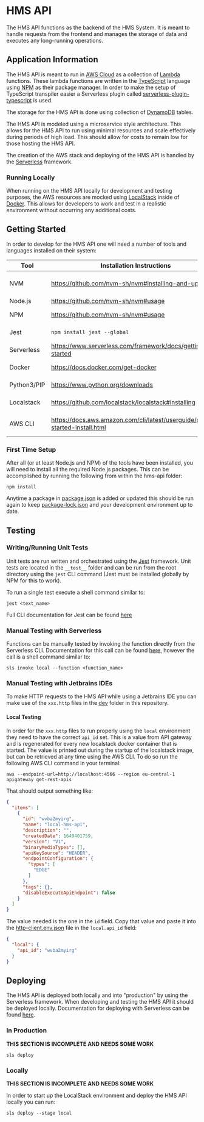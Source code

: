 [//]: # (Anytime that you do something and go "that wasn't in the documentation"...
 you should obviously update this or any other README, doc file, or comment in the code!)

# HMS API

[//]: # (TODO I feel like there is a good bit more "general" information we could include here)
The HMS API functions as the backend of the HMS System. It is meant to handle requests from the frontend and manages the
storage of data and executes any long-running operations.

## Application Information

The HMS API is meant to run in [AWS Cloud](https://aws.amazon.com/getting-started/?ref=docs_gateway) as a collection
of [Lambda](https://docs.aws.amazon.com/lambda/latest/dg/welcome.html) functions. These lambda functions are written in
the [TypeScript](https://www.typescriptlang.org/) language using [NPM](https://docs.npmjs.com/about-npm) as their
package manager. In order to make the setup of TypeScript transpiler easier a Serverless plugin
called [serverless-plugin-typescript](https://github.com/serverless/serverless-plugin-typescript) is used.

The storage for the HMS API is done using collection of [DynamoDB](https://aws.amazon.com/dynamodb/) tables.

The HMS API is modeled using a microservice style architecture. This allows for the HMS API to run using minimal
resources and scale effectively during periods of high load. This should allow for costs to remain low for those hosting
the HMS API.

The creation of the AWS stack and deploying of the HMS API is handled by
the [Serverless](https://www.serverless.com/framework/docs) framework.

### Running Locally

When running on the HMS API locally for development and testing purposes, the AWS resources are mocked
using [LocalStack](https://localstack.cloud/) inside of [Docker](https://docs.docker.com/get-started/). This allows for
developers to work and test in a realistic environment without occurring any additional costs.

## Getting Started

In order to develop for the HMS API one will need a number of tools and languages installed on their system:

| Tool        | Installation Instructions                                                     | Purpose                             |
|-------------|-------------------------------------------------------------------------------|-------------------------------------|
| NVM         | https://github.com/nvm-sh/nvm#installing-and-updating                         | Installing and managing Node.js/NPM |
| Node.js     | https://github.com/nvm-sh/nvm#usage                                           | Writing code                        |
| NPM         | https://github.com/nvm-sh/nvm#usage                                           | Node package management             |
| Jest        | `npm install jest --global`                                                   | Running unit tests                  |
| Serverless  | https://www.serverless.com/framework/docs/getting-started                     | Building and deploying code         |
| Docker      | https://docs.docker.com/get-docker                                            | Running LocalStack                  |
| Python3/PIP | https://www.python.org/downloads                                              | Installing LocalStack               |
| Localstack  | https://github.com/localstack/localstack#installing                           | Mocking AWS resources               |
| AWS CLI     | https://docs.aws.amazon.com/cli/latest/userguide/getting-started-install.html | Making requests to LocalStack/AWS   |

### First Time Setup

After all (or at least Node.js and NPM) of the tools have been installed, you will need to install all the required
Node.js packages. This can be accomplished by running the following from within the hms-api folder:

```shell
npm install
```

Anytime a package in [package.json](package.json) is added or updated this should be run again to
keep [package-lock.json](package-lock.json) and your development environment up to date.

## Testing

### Writing/Running Unit Tests

Unit tests are run written and orchestrated using the [Jest](https://jestjs.io/) framework. Unit tests are located in
the `__test__` folder and can be run from the root directory using the `jest` CLI command (Jest must be installed
globally by NPM for this to work).

To run a single test execute a shell command similar to:

```shell
jest <text_name> 
```

Full CLI documentation for Jest can be found [here](https://jestjs.io/docs/cli)

### Manual Testing with Serverless

Functions can be manually tested by invoking the function directly from the Serverless CLI. Documentation for this call
can be found [here](https://www.serverless.com/framework/docs/providers/aws/cli-reference/invoke), however the call is a
shell command similar to:

```shell
sls invoke local --function <function_name>
```

### Manual Testing with Jetbrains IDEs

To make HTTP requests to the HMS API while using a Jetbrains IDE you can make use of the `xxx.http` files in
the [dev](dev) folder in this repository.

#### Local Testing

In order for the `xxx.http` files to run properly using the `local` environment they need to have the correct `api_id`
set. This is a value from API gateway and is regenerated for every new localstack docker container that is started. The
value is printed out during the startup of the localstack image, but can be retrieved at any time using the AWS CLI. To
do so run the following AWS CLI command in your terminal:

```shell
aws --endpoint-url=http://localhost:4566 --region eu-central-1 apigateway get-rest-apis
```

That should output something like:

```json
{
  "items": [
    {
      "id": "wvba2myirg",
      "name": "local-hms-api",
      "description": "",
      "createdDate": 1649401759,
      "version": "V1",
      "binaryMediaTypes": [],
      "apiKeySource": "HEADER",
      "endpointConfiguration": {
        "types": [
          "EDGE"
        ]
      },
      "tags": {},
      "disableExecuteApiEndpoint": false
    }
  ]
}
```

The value needed is the one in the `id` field. Copy that value and paste it into
the [http-client.env.json](dev/http-client.env.json) file in the `local.api_id` field:

```json
{
  "local": {
    "api_id": "wvba2myirg"
  }
}
```

## Deploying

The HMS API is deployed both locally and into "production" by using the Serverless framework. When developing and
testing the HMS API it should be deployed locally. Documentation for deploying with Serverless can be
found [here](https://www.serverless.com/framework/docs/providers/aws/cli-reference/deploy).

### In Production

[//]: # (TODO we will need some information about getting login credentials here eventually)
**THIS SECTION IS INCOMPLETE AND NEEDS SOME WORK**

```shell
sls deploy
```

### Locally

[//]: # (TODO Likely this section is a bit lacking and could include more about how this works)
**THIS SECTION IS INCOMPLETE AND NEEDS SOME WORK**

[//]: # (TODO currently this needs to be run twice... it is like Serverless doesn't wait for LocalStack to be running properly :shrug:)
In order to start up the LocalStack environment and deploy the HMS API locally you can run:

```shell
sls deploy --stage local
```

